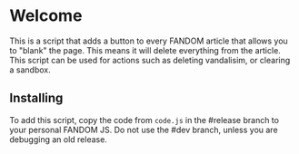 <h1>Welcome</h1>
This is a script that adds a button to every FANDOM article that allows you to "blank" the page. This means it will delete everything from the article. This script can be used for actions such as deleting vandalisim, or clearing a sandbox.
<h2>Installing</h2>
To add this script, copy the code from <code>code.js</code> in the #release branch to your personal FANDOM JS. Do not use the #dev branch, unless you are debugging an old release.
